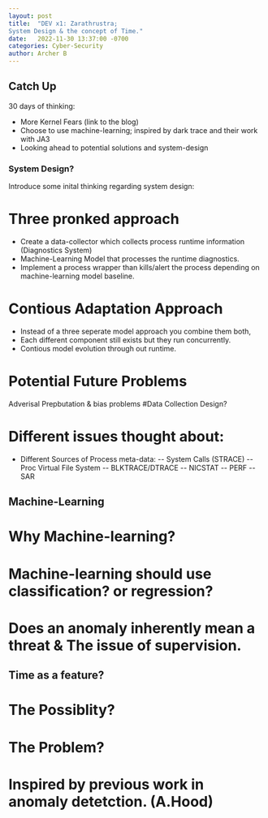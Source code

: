 ```yaml
---
layout: post
title:  "DEV x1: Zarathrustra; 
System Design & the concept of Time."
date:   2022-11-30 13:37:00 -0700
categories: Cyber-Security
author: Archer B
---
```

## Catch Up
30 days of thinking:
- More Kernel Fears (link to the blog)
- Choose to use machine-learning; inspired by dark trace and their work with JA3
- Looking ahead to potential solutions and system-design
### System Design?
Introduce some inital thinking regarding system design:
# Three pronked approach
- Create a data-collector which collects process runtime information (Diagnostics System)
- Machine-Learning Model that processes the runtime diagnostics.
- Implement a process wrapper than kills/alert the process depending on machine-learning model baseline. 
# Contious Adaptation Approach
- Instead of a three seperate model approach you combine them both,
- Each different component still exists but they run concurrently.
- Contious model evolution through out runtime.

# Potential Future Problems 
Adverisal Prepbutation & bias problems
#Data Collection Design?
# Different issues thought about:
- Different Sources of Process meta-data:
-- System Calls (STRACE)
-- Proc Virtual File System
-- BLKTRACE/DTRACE
-- NICSTAT 
-- PERF
-- SAR
## Machine-Learning

# Why Machine-learning? 
# Machine-learning should use classification? or regression? 
# Does an anomaly inherently mean a threat & The issue of supervision.


## Time as a feature?
# The Possiblity?
# The Problem?
# Inspired by previous work in anomaly detetction. (A.Hood)